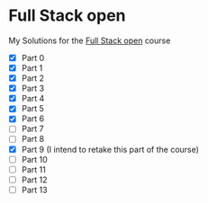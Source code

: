 # Full Stack open

My Solutions for the [Full Stack open](https://fullstackopen.com) course

- [x] Part 0
- [x] Part 1
- [x] Part 2
- [x] Part 3
- [x] Part 4
- [x] Part 5
- [x] Part 6
- [ ] Part 7
- [ ] Part 8
- [x] Part 9 (I intend to retake this part of the course)
- [ ] Part 10
- [ ] Part 11
- [ ] Part 12
- [ ] Part 13
